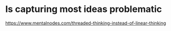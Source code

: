 # Is capturing most ideas problematic
https://www.mentalnodes.com/threaded-thinking-instead-of-linear-thinking

<!-- #Life -->

<!-- {BearID:7FDD44CB-AAC9-4594-B0A3-F06C881BC5B0-15756-00001303C6500FFD} -->
